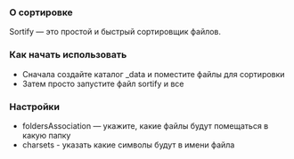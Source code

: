 ### О сортировке
Sortify — это простой и быстрый сортировщик файлов.

### Как начать использовать
- Сначала создайте каталог _data и поместите файлы для сортировки
- Затем просто запустите файл sortify и все

### Настройки
- foldersAssociation — укажите, какие файлы будут помещаться в какую папку
- charsets - указать какие символы будут в имени файла
